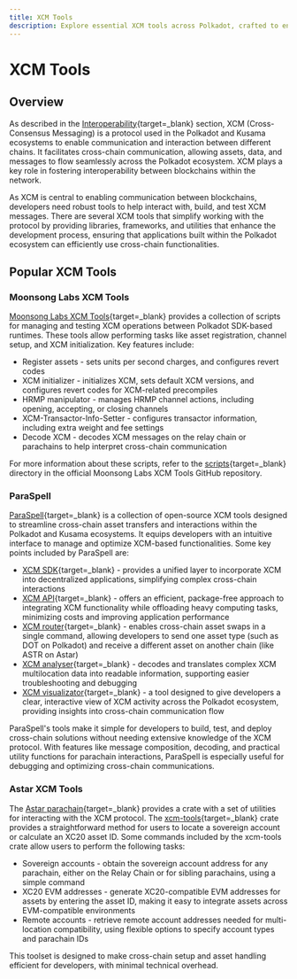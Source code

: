 ```yaml
---
title: XCM Tools
description: Explore essential XCM tools across Polkadot, crafted to enhance cross-chain functionality and integration within the ecosystem.
---
```


# XCM Tools

## Overview

As described in the [Interoperability](/develop/interoperability){target=\_blank} section, XCM (Cross-Consensus Messaging) is a protocol used in the Polkadot and Kusama ecosystems to enable communication and interaction between different chains. It facilitates cross-chain communication, allowing assets, data, and messages to flow seamlessly across the Polkadot ecosystem. XCM plays a key role in fostering interoperability between blockchains within the network.

As XCM is central to enabling communication between blockchains, developers need robust tools to help interact with, build, and test XCM messages. There are several XCM tools that simplify working with the protocol by providing libraries, frameworks, and utilities that enhance the development process, ensuring that applications built within the Polkadot ecosystem can efficiently use cross-chain functionalities.

## Popular XCM Tools

### Moonsong Labs XCM Tools

[Moonsong Labs XCM Tools](https://github.com/Moonsong-Labs/xcm-tools){target=\_blank} provides a collection of scripts for managing and testing XCM operations between Polkadot SDK-based runtimes. These tools allow performing tasks like asset registration, channel setup, and XCM initialization. Key features include:

- Register assets - sets units per second charges, and configures revert codes
- XCM initializer -  initializes XCM, sets default XCM versions, and configures revert codes for XCM-related precompiles
- HRMP manipulator - manages HRMP channel actions, including opening, accepting, or closing channels
- XCM-Transactor-Info-Setter - configures transactor information, including extra weight and fee settings
- Decode XCM - decodes XCM messages on the relay chain or parachains to help interpret cross-chain communication

For more information about these scripts, refer to the [scripts](https://github.com/Moonsong-Labs/xcm-tools/tree/main/scripts){target=\_blank} directory in the official Moonsong Labs XCM Tools GitHub repository.

### ParaSpell

[ParaSpell](https://paraspell.xyz/){target=\_blank} is a collection of open-source XCM tools designed to streamline cross-chain asset transfers and interactions within the Polkadot and Kusama ecosystems. It equips developers with an intuitive interface to manage and optimize XCM-based functionalities. Some key points included by ParaSpell are:

- [XCM SDK](https://paraspell.xyz/#xcm-sdk){target=\_blank} - provides a unified layer to incorporate XCM into decentralized applications, simplifying complex cross-chain interactions
- [XCM API](https://paraspell.xyz/#xcm-api){target=\_blank} - offers an efficient, package-free approach to integrating XCM functionality while offloading heavy computing tasks, minimizing costs and improving application performance
- [XCM router](https://paraspell.xyz/#xcm-router){target=\_blank} - enables cross-chain asset swaps in a single command, allowing developers to send one asset type (such as DOT on Polkadot) and receive a different asset on another chain (like ASTR on Astar)
- [XCM analyser](https://paraspell.xyz/#xcm-analyser){target=\_blank} - decodes and translates complex XCM multilocation data into readable information, supporting easier troubleshooting and debugging
- [XCM visualizator](https://paraspell.xyz/#xcm-visualizator){target=\_blank} - a tool designed to give developers a clear, interactive view of XCM activity across the Polkadot ecosystem, providing insights into cross-chain communication flow

ParaSpell's tools make it simple for developers to build, test, and deploy cross-chain solutions without needing extensive knowledge of the XCM protocol. With features like message composition, decoding, and practical utility functions for parachain interactions, ParaSpell is especially useful for debugging and optimizing cross-chain communications.

### Astar XCM Tools

The [Astar parachain](https://github.com/AstarNetwork/Astar/tree/master){target=\_blank} provides a crate with a set of utilities for interacting with the XCM protocol. The [xcm-tools](https://github.com/AstarNetwork/Astar/tree/master/bin/xcm-tools){target=\_blank} crate provides a straightforward method for users to locate a sovereign account or calculate an XC20 asset ID. Some commands included by the xcm-tools crate allow users to perform the following tasks:

- Sovereign accounts - obtain the sovereign account address for any parachain, either on the Relay Chain or for sibling parachains, using a simple command
- XC20 EVM addresses - generate XC20-compatible EVM addresses for assets by entering the asset ID, making it easy to integrate assets across EVM-compatible environments
- Remote accounts - retrieve remote account addresses needed for multi-location compatibility, using flexible options to specify account types and parachain IDs

This toolset is designed to make cross-chain setup and asset handling efficient for developers, with minimal technical overhead.